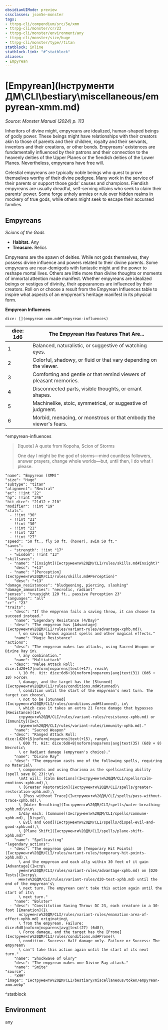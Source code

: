 ```yaml
---
obsidianUIMode: preview
cssclasses: json5e-monster
tags:
- ttrpg-cli/compendium/src/5e/xmm
- ttrpg-cli/monster/cr/23
- ttrpg-cli/monster/environment/any
- ttrpg-cli/monster/size/huge
- ttrpg-cli/monster/type//titan
statblock: inline
statblock-link: "#^statblock"
aliases:
- Empyrean
---
```

# [Empyrean](Інструменти ДМ\CLI\bestiary\miscellaneous/empyrean-xmm.md)
*Source: Monster Manual (2024) p. 113*  

Inheritors of divine might, empyreans are idealized, human-shaped beings of godly power. These beings might have relationships with their creators akin to those of parents and their children, royalty and their servants, inventors and their creations, or other bonds. Empyreans' existences are fundamentally influenced by their patrons and their connection to the heavenly deities of the Upper Planes or the fiendish deities of the Lower Planes. Nevertheless, empyreans have free will.

Celestial empyreans are typically noble beings who quest to prove themselves worthy of their divine pedigree. Many work in the service of their parents or support those gods' causes and champions. Fiendish empyreans are usually dreadful, self-serving villains who seek to claim their parents' power. Some forge unholy armies or rule over hidden realms in mockery of true gods, while others might seek to escape their accursed families.

## Empyreans

*Scions of the Gods*

- **Habitat.** Any  
- **Treasure.** Relics  

Empyreans are the spawn of deities. While not gods themselves, they possess divine influence and powers related to their divine parents. Some empyreans are near-demigods with fantastic might and the power to reshape mortal lives. Others are little more than divine thoughts or moments of immortal attention made manifest. Whether empyreans are idealized beings or vestiges of divinity, their appearances are influenced by their creators. Roll on or choose a result from the Empyrean Influences table to inspire what aspects of an empyrean's heritage manifest in its physical form.

**Empyrean Influences**

`dice: [](empyrean-xmm.md#^empyrean-influences)`

| dice: 1d6 | The Empyrean Has Features That Are... |
|-----------|---------------------------------------|
| 1 | Balanced, naturalistic, or suggestive of watching eyes. |
| 2 | Colorful, shadowy, or fluid or that vary depending on the viewer. |
| 3 | Comforting and gentle or that remind viewers of pleasant memories. |
| 4 | Disconnected parts, visible thoughts, or errant shapes. |
| 5 | Machinelike, stoic, symmetrical, or suggestive of judgment. |
| 6 | Morbid, menacing, or monstrous or that embody the viewer's fears. |
^empyrean-influences

> [!quote] A quote from Kopoha, Scion of Storms  
> 
> One day I might be the god of storms—mind countless followers, answer prayers, change whole worlds—but, until then, I do what I please.


```statblock
"name": "Empyrean (XMM)"
"size": "Huge"
"subtype": "titan"
"alignment": "Neutral"
"ac": !!int "22"
"hp": !!int "346"
"hit_dice": "21d12 + 210"
"modifier": !!int "19"
"stats":
  - !!int "30"
  - !!int "21"
  - !!int "30"
  - !!int "21"
  - !!int "22"
  - !!int "27"
"speed": "50 ft., fly 50 ft. (hover), swim 50 ft."
"saves":
  - "strength": !!int "17"
  - "wisdom": !!int "13"
"skillsaves":
  - "name": "[Insight](Інструменти%20ДМ/CLI/rules/skills.md#Insight)"
    "desc": "+13"
  - "name": "[Perception](Інструменти%20ДМ/CLI/rules/skills.md#Perception)"
    "desc": "+13"
"damage_resistances": "bludgeoning, piercing, slashing"
"damage_immunities": "necrotic, radiant"
"senses": "truesight 120 ft., passive Perception 23"
"languages": "all"
"cr": "23"
"traits":
  - "desc": "If the empyrean fails a saving throw, it can choose to succeed instead."
    "name": "Legendary Resistance (4/Day)"
  - "desc": "The empyrean has [Advantage](Інструменти%20ДМ/CLI/rules/variant-rules/advantage-xphb.md)\
      \ on saving throws against spells and other magical effects."
    "name": "Magic Resistance"
"actions":
  - "desc": "The empyrean makes two attacks, using Sacred Weapon or Divine Ray in\
      \ any combination."
    "name": "Multiattack"
  - "desc": "Melee Attack Roll: dice:1d20+17|noform|noparens|text(+17), reach\
      \ 10 ft. Hit: dice:6d6+10|noform|noparens|avg|text(31) (6d6 + 10) Force\
      \ damage, and the target has the [Stunned](Інструменти%20ДМ/CLI/rules/conditions.md#Stunned)\
      \ condition until the start of the empyrean's next turn. The target can choose\
      \ not to be [Stunned](Інструменти%20ДМ/CLI/rules/conditions.md#Stunned), in\
      \ which case it takes an extra 21 Force damage that bypasses [Resistance](Ін\
      струменти%20ДМ/CLI/rules/variant-rules/resistance-xphb.md) or [Immunity](Інс\
      трументи%20ДМ/CLI/rules/variant-rules/immunity-xphb.md)."
    "name": "Sacred Weapon"
  - "desc": "Ranged Attack Roll: dice:1d20+15|noform|noparens|text(+15), range\
      \ 600 ft. Hit: dice:6d8+8|noform|noparens|avg|text(35) (6d8 + 8) Necrotic\
      \ or Radiant damage (empyrean's choice)."
    "name": "Divine Ray"
  - "desc": "The empyrean casts one of the following spells, requiring no Material\
      \ components and using Charisma as the spellcasting ability (spell save DC 23):\n\
      \nAt will: [Calm Emotions](Інструменти%20ДМ/CLI/spells/calm-emotions-xphb.md),\
      \ [Greater Restoration](Інструменти%20ДМ/CLI/spells/greater-restoration-xphb.md),\
      \ [Pass without Trace](Інструменти%20ДМ/CLI/spells/pass-without-trace-xphb.md),\
      \ [Water Breathing](Інструменти%20ДМ/CLI/spells/water-breathing-xphb.md)\n\n\
      1/day each: [Commune](Інструменти%20ДМ/CLI/spells/commune-xphb.md), [Dispel\
      \ Evil and Good](Інструменти%20ДМ/CLI/spells/dispel-evil-and-good-xphb.md),\
      \ [Plane Shift](Інструменти%20ДМ/CLI/spells/plane-shift-xphb.md)"
    "name": "Spellcasting"
"legendary_actions":
  - "desc": "The empyrean gains 10 [Temporary Hit Points](Інструменти%20ДМ/CLI/rules/variant-rules/temporary-hit-points-xphb.md),\
      \ and the empyrean and each ally within 30 feet of it gain [Advantage](Інстр\
      ументи%20ДМ/CLI/rules/variant-rules/advantage-xphb.md) on [D20 Tests](Інстру\
      менти%20ДМ/CLI/rules/variant-rules/d20-test-xphb.md) until the end of the empyrean's\
      \ next turn. The empyrean can't take this action again until the start of its\
      \ next turn."
    "name": "Bolster"
  - "desc": "Constitution Saving Throw: DC 23, each creature in a 30-foot [Emanation](І\
      нструменти%20ДМ/CLI/rules/variant-rules/emanation-area-of-effect-xphb.md) originating\
      \ from the empyrean. Failure: dice:6d8|noform|noparens|avg|text(27) (6d8)\
      \ Force damage, and the target has the [Prone](Інструменти%20ДМ/CLI/rules/conditions.md#Prone)\
      \ condition. Success: Half damage only. Failure or Success: The empyrean\
      \ can't take this action again until the start of its next turn."
    "name": "Shockwave of Glory"
  - "desc": "The empyrean makes one Divine Ray attack."
    "name": "Smite"
"source":
  - "XMM"
"image": "Інструменти%20ДМ/CLI/bestiary/miscellaneous/token/empyrean-xmm.webp"
```
^statblock

## Environment

any